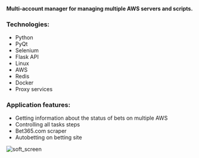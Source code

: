 #### Multi-account manager for managing multiple AWS servers and scripts.

### Technologies:
 * Python
 * PyQt
 * Selenium
 * Flask API
 * Linux
 * AWS
 * Redis
 * Docker
 * Proxy services
 
 
### Application features:
 * Getting information about the status of bets on multiple AWS
 * Controlling all tasks steps
 * Bet365.com scraper
 * Autobetting on betting site


 ![soft_screen](https://user-images.githubusercontent.com/8201223/200926244-ab1aa0e5-614a-4d7a-a19e-90e3e8692a13.png)
